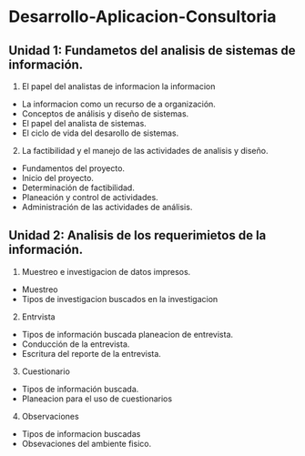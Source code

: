 # Desarrollo-Aplicacion-Consultoria
## Unidad 1: Fundametos del analisis de sistemas de información. 
1. El papel del analistas de informacion la informacion
  * La informacion como un recurso de a organización.
  * Conceptos de análisis y diseño de sistemas.
  * El papel del analista de sistemas.
  * El ciclo de vida del desarollo de sistemas.
  
2. La factibilidad y el manejo de las actividades de analisis y diseño.
  * Fundamentos del proyecto.
  * Inicio del proyecto.
  * Determinación de factibilidad. 
  * Planeación y control de actividades.
  * Administración de las actividades de análisis.
  
## Unidad 2: Analisis de los requerimietos de la información.
1. Muestreo e investigacion de datos impresos. 
  * Muestreo 
  * Tipos de investigacion buscados en la investigacion 
 
2. Entrvista 
  * Tipos de información buscada planeacion de entrevista. 
  * Conducción de la entrevista. 
  * Escritura del reporte de la entrevista. 
  
3. Cuestionario 
  * Tipos de información buscada.
  * Planeacion para el uso de cuestionarios 
  
4. Observaciones 
 * Tipos de informacion buscadas 
 * Obsevaciones del ambiente fisico.
